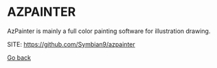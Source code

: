 # AZPAINTER

 AzPainter is mainly a full color painting software for
 illustration drawing.
 
 SITE: https://github.com/Symbian9/azpainter

 [Go back](https://portable-linux-apps.github.io/apps.html)
